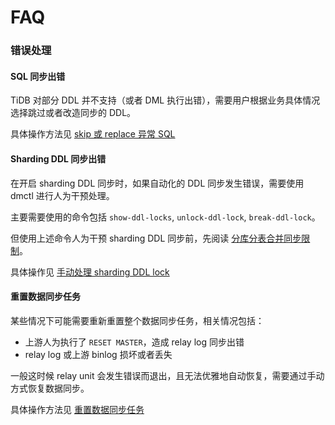 FAQ
===

### 错误处理

#### SQL 同步出错

TiDB 对部分 DDL 并不支持（或者 DML 执行出错），需要用户根据业务具体情况选择跳过或者改造同步的 DDL。

具体操作方法见 [skip 或 replace 异常 SQL](./troubleshoot/skip-replace-sqls.md)

#### Sharding DDL 同步出错

在开启 sharding DDL 同步时，如果自动化的 DDL 同步发生错误，需要使用 dmctl 进行人为干预处理。

主要需要使用的命令包括 `show-ddl-locks`, `unlock-ddl-lock`, `break-ddl-lock`。

但使用上述命令人为干预 sharding DDL 同步前，先阅读 [分库分表合并同步限制](./shard-table/shard-merge.md#限制)。

具体操作见 [手动处理 sharding DDL lock](./shard-table/handle-DDL-lock.md)

#### 重置数据同步任务

某些情况下可能需要重新重置整个数据同步任务，相关情况包括：
- 上游人为执行了 `RESET MASTER`，造成 relay log 同步出错
- relay log 或上游 binlog 损坏或者丢失

一般这时候 relay unit 会发生错误而退出，且无法优雅地自动恢复，需要通过手动方式恢复数据同步。

具体操作方法见 [重置数据同步任务](./troubleshoot/reset-task.md)
